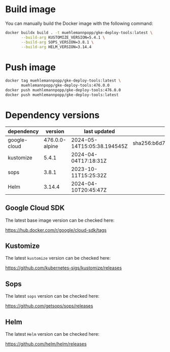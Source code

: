 # Build image

You can manually build the Docker image with the following command:

```bash
docker buildx build . -t muehlemannpopp/gke-deploy-tools:latest \
       --build-arg KUSTOMIZE_VERSION=5.4.1 \
       --build-arg SOPS_VERSION=3.8.1 \
       --build-arg HELM_VERSION=3.14.4
```

# Push image

```bash
docker tag muehlemannpopp/gke-deploy-tools:latest \
       muehlemannpopp/gke-deploy-tools:476.0.0
docker push muehlemannpopp/gke-deploy-tools:476.0.0
docker push muehlemannpopp/gke-deploy-tools:latest
```


# Dependency versions

| dependency   | version                 | last updated                 | digest                       |
|--------------|-------------------------|------------------------------|------------------------------|
| google-cloud | 476.0.0-alpine | 2024-05-14T15:05:38.194545Z | sha256:b6d7285c86b22ecb3f350982891fe9104a8aeb23cc39f079d85f4daf3f31ebdc |
| kustomize    | 5.4.1        | 2024-04-04T17:18:31Z            |                              |
| sops         | 3.8.1             | 2023-10-11T15:25:32Z                 |                              |
| Helm         | 3.14.4             | 2024-04-10T20:45:47Z                 |                              |


## Google Cloud SDK

The latest base image version can be checked here:

<https://hub.docker.com/r/google/cloud-sdk/tags>


## Kustomize

The latest `kustomize` version can be checked here:

<https://github.com/kubernetes-sigs/kustomize/releases>


## Sops

The latest `sops` version can be checked here:

<https://github.com/getsops/sops/releases>


## Helm

The latest `Helm` version can be checked here:

<https://github.com/helm/helm/releases>
